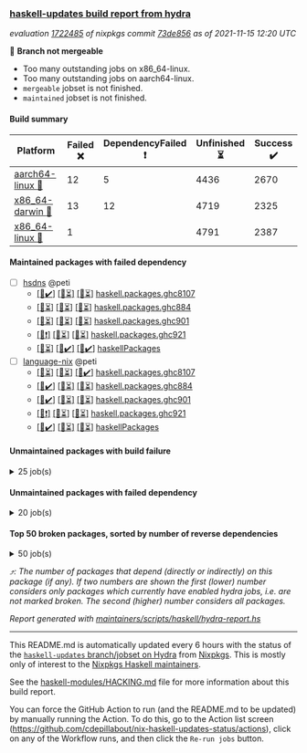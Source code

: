 ### [haskell-updates build report from hydra](https://hydra.nixos.org/jobset/nixpkgs/haskell-updates)
*evaluation [1722485](https://hydra.nixos.org/eval/1722485) of nixpkgs commit [73de856](https://github.com/NixOS/nixpkgs/commits/73de856490acaf5b1d0f8fe957bdacb7d46a10bd) as of 2021-11-15 12:20 UTC*

:red_circle: **Branch not mergeable**
  * Too many outstanding jobs on x86_64-linux.
  * Too many outstanding jobs on aarch64-linux.
  * `mergeable` jobset is not finished.
  * `maintained` jobset is not finished.

#### Build summary

 | Platform | Failed :x: | DependencyFailed :heavy_exclamation_mark: | Unfinished :hourglass_flowing_sand: | Success :heavy_check_mark: | 
 | --- | --- | --- | --- | --- | 
 | [aarch64-linux :iphone:](https://hydra.nixos.org/eval/1722485?filter=.aarch64-linux) | 12 | 5 | 4436 | 2670 | 
 | [x86_64-darwin :apple:](https://hydra.nixos.org/eval/1722485?filter=.x86_64-darwin) | 13 | 12 | 4719 | 2325 | 
 | [x86_64-linux :penguin:](https://hydra.nixos.org/eval/1722485?filter=.x86_64-linux) | 1 |  | 4791 | 2387 | 
#### Maintained packages with failed dependency
- [ ] [hsdns](https://hydra.nixos.org/eval/1722485?filter=hsdns) @peti
  - [[:iphone::heavy_check_mark:]](https://hydra.nixos.org/build/158167926) [[:apple::hourglass_flowing_sand:]](https://hydra.nixos.org/build/158177816) [[:penguin::hourglass_flowing_sand:]](https://hydra.nixos.org/build/158184888) [haskell.packages.ghc8107](https://hydra.nixos.org/eval/1722485?filter=haskell.packages.ghc8107.hsdns)
  - [[:iphone::hourglass_flowing_sand:]](https://hydra.nixos.org/build/158178147) [[:apple::hourglass_flowing_sand:]](https://hydra.nixos.org/build/158171568) [[:penguin::hourglass_flowing_sand:]](https://hydra.nixos.org/build/158180260) [haskell.packages.ghc884](https://hydra.nixos.org/eval/1722485?filter=haskell.packages.ghc884.hsdns)
  - [[:iphone::hourglass_flowing_sand:]](https://hydra.nixos.org/build/158173050) [[:apple::hourglass_flowing_sand:]](https://hydra.nixos.org/build/158183912) [[:penguin::hourglass_flowing_sand:]](https://hydra.nixos.org/build/158167851) [haskell.packages.ghc901](https://hydra.nixos.org/eval/1722485?filter=haskell.packages.ghc901.hsdns)
  - [[:iphone::heavy_exclamation_mark:]](https://hydra.nixos.org/build/158171112) [[:apple::hourglass_flowing_sand:]](https://hydra.nixos.org/build/158178758) [[:penguin::hourglass_flowing_sand:]](https://hydra.nixos.org/build/158180233) [haskell.packages.ghc921](https://hydra.nixos.org/eval/1722485?filter=haskell.packages.ghc921.hsdns)
  - [[:iphone::hourglass_flowing_sand:]](https://hydra.nixos.org/build/158179287) [[:apple::heavy_check_mark:]](https://hydra.nixos.org/build/158174569) [[:penguin::heavy_check_mark:]](https://hydra.nixos.org/build/158171448) [haskellPackages](https://hydra.nixos.org/eval/1722485?filter=haskellPackages.hsdns)
- [ ] [language-nix](https://hydra.nixos.org/eval/1722485?filter=language-nix) @peti
  - [[:iphone::hourglass_flowing_sand:]](https://hydra.nixos.org/build/158180591) [[:apple::hourglass_flowing_sand:]](https://hydra.nixos.org/build/158180741) [[:penguin::heavy_check_mark:]](https://hydra.nixos.org/build/158184472) [haskell.packages.ghc8107](https://hydra.nixos.org/eval/1722485?filter=haskell.packages.ghc8107.language-nix)
  - [[:iphone::heavy_check_mark:]](https://hydra.nixos.org/build/158168854) [[:apple::hourglass_flowing_sand:]](https://hydra.nixos.org/build/158185122) [[:penguin::hourglass_flowing_sand:]](https://hydra.nixos.org/build/158182170) [haskell.packages.ghc884](https://hydra.nixos.org/eval/1722485?filter=haskell.packages.ghc884.language-nix)
  - [[:iphone::heavy_check_mark:]](https://hydra.nixos.org/build/158166067) [[:apple::hourglass_flowing_sand:]](https://hydra.nixos.org/build/158177951) [[:penguin::hourglass_flowing_sand:]](https://hydra.nixos.org/build/158169890) [haskell.packages.ghc901](https://hydra.nixos.org/eval/1722485?filter=haskell.packages.ghc901.language-nix)
  - [[:iphone::heavy_exclamation_mark:]](https://hydra.nixos.org/build/158185092) [[:apple::hourglass_flowing_sand:]](https://hydra.nixos.org/build/158177184) [[:penguin::hourglass_flowing_sand:]](https://hydra.nixos.org/build/158185631) [haskell.packages.ghc921](https://hydra.nixos.org/eval/1722485?filter=haskell.packages.ghc921.language-nix)
  - [[:iphone::heavy_check_mark:]](https://hydra.nixos.org/build/158175087) [[:apple::hourglass_flowing_sand:]](https://hydra.nixos.org/build/158177620) [[:penguin::hourglass_flowing_sand:]](https://hydra.nixos.org/build/158186197) [haskellPackages](https://hydra.nixos.org/eval/1722485?filter=haskellPackages.language-nix)
#### Unmaintained packages with build failure
<details><summary>25 job(s) </summary>

- [ ] [[:iphone::x:]](https://hydra.nixos.org/build/158167987) [[:apple::hourglass_flowing_sand:]](https://hydra.nixos.org/build/158174058) [[:penguin::hourglass_flowing_sand:]](https://hydra.nixos.org/build/158181325) [haskellPackages.copilot-core](https://hydra.nixos.org/eval/1722485?filter=haskellPackages.copilot-core)  :arrow_heading_up: 1 | 8
- [ ] [[:iphone::x:]](https://hydra.nixos.org/build/158171488) [[:apple::heavy_check_mark:]](https://hydra.nixos.org/build/158166466) [[:penguin::heavy_check_mark:]](https://hydra.nixos.org/build/158176025) [haskellPackages.long-double](https://hydra.nixos.org/eval/1722485?filter=haskellPackages.long-double)  :arrow_heading_up: 1 | 2
- [ ] [[:iphone::x:]](https://hydra.nixos.org/build/158174481) [[:apple::x:]](https://hydra.nixos.org/build/158173479) [[:penguin::heavy_check_mark:]](https://hydra.nixos.org/build/158172713) [haskellPackages.easytensor](https://hydra.nixos.org/eval/1722485?filter=haskellPackages.easytensor)  :arrow_heading_up: 1 | 1
- [ ] [[:iphone::heavy_check_mark:]](https://hydra.nixos.org/build/158171757) [[:apple::x:]](https://hydra.nixos.org/build/158166135) [[:penguin::heavy_check_mark:]](https://hydra.nixos.org/build/158176699) [haskellPackages.keep-alive](https://hydra.nixos.org/eval/1722485?filter=haskellPackages.keep-alive)  :arrow_heading_up: 1 | 1
- [ ] [[:iphone::x:]](https://hydra.nixos.org/build/158175193) [[:apple::hourglass_flowing_sand:]](https://hydra.nixos.org/build/158186242) [[:penguin::heavy_check_mark:]](https://hydra.nixos.org/build/158171832) [haskellPackages.nlopt-haskell](https://hydra.nixos.org/eval/1722485?filter=haskellPackages.nlopt-haskell)  :arrow_heading_up: 1 | 1
- [ ] [[:iphone::x:]](https://hydra.nixos.org/build/158177182) [[:apple::heavy_check_mark:]](https://hydra.nixos.org/build/158173873) [[:penguin::heavy_check_mark:]](https://hydra.nixos.org/build/158167438) [haskellPackages.freetype2](https://hydra.nixos.org/eval/1722485?filter=haskellPackages.freetype2)  :arrow_heading_up: 0 | 7
- [ ] [[:iphone::x:]](https://hydra.nixos.org/build/158168031) [[:apple::hourglass_flowing_sand:]](https://hydra.nixos.org/build/158185853) [[:penguin::hourglass_flowing_sand:]](https://hydra.nixos.org/build/158176391) [haskellPackages.cdar-mBound](https://hydra.nixos.org/eval/1722485?filter=haskellPackages.cdar-mBound)  :arrow_heading_up: 0 | 2
- [ ] [[:iphone::hourglass_flowing_sand:]](https://hydra.nixos.org/build/158183940) [[:apple::x:]](https://hydra.nixos.org/build/158171595) [[:penguin::heavy_check_mark:]](https://hydra.nixos.org/build/158171361) [haskellPackages.hmatrix-morpheus](https://hydra.nixos.org/eval/1722485?filter=haskellPackages.hmatrix-morpheus)  :arrow_heading_up: 0 | 1
- [ ] [[:iphone::x:]](https://hydra.nixos.org/build/158171195) [[:apple::heavy_check_mark:]](https://hydra.nixos.org/build/158173460) [[:penguin::heavy_check_mark:]](https://hydra.nixos.org/build/158173159) [haskellPackages.picosat](https://hydra.nixos.org/eval/1722485?filter=haskellPackages.picosat)  :arrow_heading_up: 0 | 1
- [ ] [[:iphone::hourglass_flowing_sand:]](https://hydra.nixos.org/build/158177925) [[:apple::x:]](https://hydra.nixos.org/build/158169081) [[:penguin::heavy_check_mark:]](https://hydra.nixos.org/build/158171187) [haskellPackages.sysinfo](https://hydra.nixos.org/eval/1722485?filter=haskellPackages.sysinfo)  :arrow_heading_up: 0 | 1
- [ ] [[:iphone::hourglass_flowing_sand:]](https://hydra.nixos.org/build/158180360) [[:apple::x:]](https://hydra.nixos.org/build/158172447) [[:penguin::hourglass_flowing_sand:]](https://hydra.nixos.org/build/158186752) [haskellPackages.FractalArt](https://hydra.nixos.org/eval/1722485?filter=haskellPackages.FractalArt) 
- [ ] [[:iphone::x:]](https://hydra.nixos.org/build/158173619) [[:apple::heavy_check_mark:]](https://hydra.nixos.org/build/158175003) [[:penguin::hourglass_flowing_sand:]](https://hydra.nixos.org/build/158184430) [haskellPackages.HsASA](https://hydra.nixos.org/eval/1722485?filter=haskellPackages.HsASA) 
- [ ] [[:iphone::heavy_check_mark:]](https://hydra.nixos.org/build/158172489) [[:apple::x:]](https://hydra.nixos.org/build/158170474) [[:penguin::hourglass_flowing_sand:]](https://hydra.nixos.org/build/158184378) [haskellPackages.chiphunk](https://hydra.nixos.org/eval/1722485?filter=haskellPackages.chiphunk) 
- [ ] [[:iphone::hourglass_flowing_sand:]](https://hydra.nixos.org/build/158182864) [[:apple::x:]](https://hydra.nixos.org/build/158175855) [[:penguin::heavy_check_mark:]](https://hydra.nixos.org/build/158172346) [haskellPackages.float128](https://hydra.nixos.org/eval/1722485?filter=haskellPackages.float128) 
- [ ] [[:iphone::x:]](https://hydra.nixos.org/build/158171765) [[:penguin::heavy_check_mark:]](https://hydra.nixos.org/build/158171275) [haskellPackages.gnome-keyring](https://hydra.nixos.org/eval/1722485?filter=haskellPackages.gnome-keyring) 
- [ ] [[:iphone::hourglass_flowing_sand:]](https://hydra.nixos.org/build/158180614) [[:apple::x:]](https://hydra.nixos.org/build/158175752) [[:penguin::heavy_check_mark:]](https://hydra.nixos.org/build/158169957) [haskellPackages.hssourceinfo](https://hydra.nixos.org/eval/1722485?filter=haskellPackages.hssourceinfo) 
- [ ] [[:iphone::hourglass_flowing_sand:]](https://hydra.nixos.org/build/158177375) [[:apple::hourglass_flowing_sand:]](https://hydra.nixos.org/build/158174736) [[:penguin::x:]](https://hydra.nixos.org/build/158165693) [haskellPackages.lucid-alpine](https://hydra.nixos.org/eval/1722485?filter=haskellPackages.lucid-alpine) 
- [ ] [[:iphone::heavy_check_mark:]](https://hydra.nixos.org/build/158176111) [[:apple::x:]](https://hydra.nixos.org/build/158174301) [[:penguin::heavy_check_mark:]](https://hydra.nixos.org/build/158168516) [haskellPackages.nano-cryptr](https://hydra.nixos.org/eval/1722485?filter=haskellPackages.nano-cryptr) 
- [ ] [[:iphone::heavy_check_mark:]](https://hydra.nixos.org/build/158174048) [[:apple::x:]](https://hydra.nixos.org/build/158168485) [[:penguin::heavy_check_mark:]](https://hydra.nixos.org/build/158173634) [haskellPackages.pthread](https://hydra.nixos.org/eval/1722485?filter=haskellPackages.pthread) 
- [ ] [[:iphone::x:]](https://hydra.nixos.org/build/158168219) [[:apple::hourglass_flowing_sand:]](https://hydra.nixos.org/build/158178775) [[:penguin::hourglass_flowing_sand:]](https://hydra.nixos.org/build/158173246) [haskellPackages.readline-in-other-words](https://hydra.nixos.org/eval/1722485?filter=haskellPackages.readline-in-other-words) 
- [ ] [[:iphone::hourglass_flowing_sand:]](https://hydra.nixos.org/build/158180866) [[:apple::x:]](https://hydra.nixos.org/build/158167435) [[:penguin::heavy_check_mark:]](https://hydra.nixos.org/build/158175479) [haskellPackages.shared-memory](https://hydra.nixos.org/eval/1722485?filter=haskellPackages.shared-memory) 
- [ ] [[:iphone::x:]](https://hydra.nixos.org/build/158174288) [[:apple::heavy_check_mark:]](https://hydra.nixos.org/build/158168201) [[:penguin::heavy_check_mark:]](https://hydra.nixos.org/build/158167653) [haskellPackages.wiringPi](https://hydra.nixos.org/eval/1722485?filter=haskellPackages.wiringPi) 
- [ ] [[:iphone::x:]](https://hydra.nixos.org/build/158175279) [[:apple::heavy_check_mark:]](https://hydra.nixos.org/build/158174941) [[:penguin::hourglass_flowing_sand:]](https://hydra.nixos.org/build/158178753) [haskellPackages.x86-64bit](https://hydra.nixos.org/eval/1722485?filter=haskellPackages.x86-64bit) 
- [ ] [[:iphone::hourglass_flowing_sand:]](https://hydra.nixos.org/build/158183814) [[:apple::x:]](https://hydra.nixos.org/build/158173903) [[:penguin::hourglass_flowing_sand:]](https://hydra.nixos.org/build/158179614) [haskellPackages.xmonad-utils](https://hydra.nixos.org/eval/1722485?filter=haskellPackages.xmonad-utils) 
- [ ] [[:iphone::heavy_check_mark:]](https://hydra.nixos.org/build/158175167) [[:apple::x:]](https://hydra.nixos.org/build/158172618) [[:penguin::heavy_check_mark:]](https://hydra.nixos.org/build/158170577) [haskellPackages.yoga](https://hydra.nixos.org/eval/1722485?filter=haskellPackages.yoga) 
</details>

#### Unmaintained packages with failed dependency
<details><summary>20 job(s) </summary>

- [ ] [[:iphone::heavy_check_mark:]](https://hydra.nixos.org/build/158167608) [[:apple::heavy_exclamation_mark:]](https://hydra.nixos.org/build/158169181) [[:penguin::hourglass_flowing_sand:]](https://hydra.nixos.org/build/158181305) [haskellPackages.di-handle](https://hydra.nixos.org/eval/1722485?filter=haskellPackages.di-handle)  :arrow_heading_up: 5 | 9
- [ ] [[:iphone::heavy_check_mark:]](https://hydra.nixos.org/build/158167142) [[:apple::heavy_exclamation_mark:]](https://hydra.nixos.org/build/158168828) [[:penguin::hourglass_flowing_sand:]](https://hydra.nixos.org/build/158181578) [haskellPackages.di-monad](https://hydra.nixos.org/eval/1722485?filter=haskellPackages.di-monad)  :arrow_heading_up: 5 | 9
- [ ] [[:iphone::hourglass_flowing_sand:]](https://hydra.nixos.org/build/158182242) [[:apple::heavy_exclamation_mark:]](https://hydra.nixos.org/build/158171347) [[:penguin::hourglass_flowing_sand:]](https://hydra.nixos.org/build/158167370) [haskellPackages.di-polysemy](https://hydra.nixos.org/eval/1722485?filter=haskellPackages.di-polysemy)  :arrow_heading_up: 1 | 4
- [ ] [[:iphone::heavy_exclamation_mark:]](https://hydra.nixos.org/build/158168734) [[:apple::hourglass_flowing_sand:]](https://hydra.nixos.org/build/158169056) [[:penguin::hourglass_flowing_sand:]](https://hydra.nixos.org/build/158183683) [haskellPackages.copilot-c99](https://hydra.nixos.org/eval/1722485?filter=haskellPackages.copilot-c99)  :arrow_heading_up: 0 | 3
- [ ] [[:iphone::hourglass_flowing_sand:]](https://hydra.nixos.org/build/158186685) [[:apple::heavy_exclamation_mark:]](https://hydra.nixos.org/build/158169289) [[:penguin::hourglass_flowing_sand:]](https://hydra.nixos.org/build/158180324) [haskellPackages.moto](https://hydra.nixos.org/eval/1722485?filter=haskellPackages.moto)  :arrow_heading_up: 0 | 1
- [ ] [cabal2nix-unstable](https://hydra.nixos.org/eval/1722485?filter=cabal2nix-unstable) 
  - [[:iphone::hourglass_flowing_sand:]](https://hydra.nixos.org/build/158176281) [[:apple::hourglass_flowing_sand:]](https://hydra.nixos.org/build/158186933) [[:penguin::hourglass_flowing_sand:]](https://hydra.nixos.org/build/158172107) [haskell.packages.ghc8107](https://hydra.nixos.org/eval/1722485?filter=haskell.packages.ghc8107.cabal2nix-unstable)
  - [[:iphone::hourglass_flowing_sand:]](https://hydra.nixos.org/build/158183619) [[:apple::hourglass_flowing_sand:]](https://hydra.nixos.org/build/158171398) [[:penguin::hourglass_flowing_sand:]](https://hydra.nixos.org/build/158183924) [haskell.packages.ghc884](https://hydra.nixos.org/eval/1722485?filter=haskell.packages.ghc884.cabal2nix-unstable)
  - [[:iphone::hourglass_flowing_sand:]](https://hydra.nixos.org/build/158185756) [[:apple::hourglass_flowing_sand:]](https://hydra.nixos.org/build/158184998) [[:penguin::hourglass_flowing_sand:]](https://hydra.nixos.org/build/158179783) [haskell.packages.ghc901](https://hydra.nixos.org/eval/1722485?filter=haskell.packages.ghc901.cabal2nix-unstable)
  - [[:iphone::heavy_exclamation_mark:]](https://hydra.nixos.org/build/158165817) [[:apple::hourglass_flowing_sand:]](https://hydra.nixos.org/build/158172869) [[:penguin::hourglass_flowing_sand:]](https://hydra.nixos.org/build/158173493) [haskell.packages.ghc921](https://hydra.nixos.org/eval/1722485?filter=haskell.packages.ghc921.cabal2nix-unstable)
  - [[:iphone::hourglass_flowing_sand:]](https://hydra.nixos.org/build/158174614) [[:apple::hourglass_flowing_sand:]](https://hydra.nixos.org/build/158166258) [[:penguin::hourglass_flowing_sand:]](https://hydra.nixos.org/build/158172569) [haskellPackages](https://hydra.nixos.org/eval/1722485?filter=haskellPackages.cabal2nix-unstable)
- [ ] [[:iphone::hourglass_flowing_sand:]](https://hydra.nixos.org/build/158185331) [[:apple::heavy_exclamation_mark:]](https://hydra.nixos.org/build/158173297) [[:penguin::heavy_check_mark:]](https://hydra.nixos.org/build/158173216) [haskellPackages.easytensor-vulkan](https://hydra.nixos.org/eval/1722485?filter=haskellPackages.easytensor-vulkan) 
- [ ] [[:iphone::heavy_exclamation_mark:]](https://hydra.nixos.org/build/158170029) [[:apple::hourglass_flowing_sand:]](https://hydra.nixos.org/build/158178712) [[:penguin::heavy_check_mark:]](https://hydra.nixos.org/build/158172957) [haskellPackages.hmatrix-nlopt](https://hydra.nixos.org/eval/1722485?filter=haskellPackages.hmatrix-nlopt) 
- [ ] [[:iphone::hourglass_flowing_sand:]](https://hydra.nixos.org/build/158178644) [[:apple::heavy_exclamation_mark:]](https://hydra.nixos.org/build/158167583) [[:penguin::hourglass_flowing_sand:]](https://hydra.nixos.org/build/158184569) [haskellPackages.polysemy-log-di](https://hydra.nixos.org/eval/1722485?filter=haskellPackages.polysemy-log-di) 
- [ ] [[:iphone::hourglass_flowing_sand:]](https://hydra.nixos.org/build/158171623) [[:apple::heavy_exclamation_mark:]](https://hydra.nixos.org/build/158172497) [[:penguin::hourglass_flowing_sand:]](https://hydra.nixos.org/build/158181239) [haskellPackages.postgresql-replicant](https://hydra.nixos.org/eval/1722485?filter=haskellPackages.postgresql-replicant) 
- [ ] [[:iphone::heavy_check_mark:]](https://hydra.nixos.org/build/158170131) [[:apple::heavy_exclamation_mark:]](https://hydra.nixos.org/build/158171249) [[:penguin::hourglass_flowing_sand:]](https://hydra.nixos.org/build/158183278) [haskellPackages.sdp-quickcheck](https://hydra.nixos.org/eval/1722485?filter=haskellPackages.sdp-quickcheck) 
- [ ] [[:iphone::hourglass_flowing_sand:]](https://hydra.nixos.org/build/158175043) [[:apple::heavy_exclamation_mark:]](https://hydra.nixos.org/build/158172762) [[:penguin::hourglass_flowing_sand:]](https://hydra.nixos.org/build/158186140) [haskellPackages.sdp4bytestring](https://hydra.nixos.org/eval/1722485?filter=haskellPackages.sdp4bytestring) 
- [ ] [[:iphone::heavy_check_mark:]](https://hydra.nixos.org/build/158170034) [[:apple::heavy_exclamation_mark:]](https://hydra.nixos.org/build/158174955) [[:penguin::heavy_check_mark:]](https://hydra.nixos.org/build/158169883) [haskellPackages.sdp4unordered](https://hydra.nixos.org/eval/1722485?filter=haskellPackages.sdp4unordered) 
- [ ] [[:iphone::heavy_check_mark:]](https://hydra.nixos.org/build/158167643) [[:apple::heavy_exclamation_mark:]](https://hydra.nixos.org/build/158171557) [[:penguin::hourglass_flowing_sand:]](https://hydra.nixos.org/build/158169998) [haskellPackages.sdp4vector](https://hydra.nixos.org/eval/1722485?filter=haskellPackages.sdp4vector) 
- [ ] [[:iphone::hourglass_flowing_sand:]](https://hydra.nixos.org/build/158186106) [[:apple::heavy_exclamation_mark:]](https://hydra.nixos.org/build/158174114) [[:penguin::heavy_check_mark:]](https://hydra.nixos.org/build/158167699) [haskellPackages.xbattbar](https://hydra.nixos.org/eval/1722485?filter=haskellPackages.xbattbar) 
</details>

#### Top 50 broken packages, sorted by number of reverse dependencies
<details><summary>50 job(s) </summary>

[haskell98](https://packdeps.haskellers.com/reverse/haskell98) :arrow_heading_up: 153  
[enumerator](https://packdeps.haskellers.com/reverse/enumerator) :arrow_heading_up: 56  
[derive](https://packdeps.haskellers.com/reverse/derive) :arrow_heading_up: 48  
[contiguous](https://packdeps.haskellers.com/reverse/contiguous) :arrow_heading_up: 46  
[MonadCatchIO-transformers](https://packdeps.haskellers.com/reverse/MonadCatchIO-transformers) :arrow_heading_up: 41  
[parseargs](https://packdeps.haskellers.com/reverse/parseargs) :arrow_heading_up: 41  
[bytesmith](https://packdeps.haskellers.com/reverse/bytesmith) :arrow_heading_up: 36  
[data-lens](https://packdeps.haskellers.com/reverse/data-lens) :arrow_heading_up: 34  
[distributed-process](https://packdeps.haskellers.com/reverse/distributed-process) :arrow_heading_up: 30  
[iteratee](https://packdeps.haskellers.com/reverse/iteratee) :arrow_heading_up: 29  
[jmacro](https://packdeps.haskellers.com/reverse/jmacro) :arrow_heading_up: 29  
[ip](https://packdeps.haskellers.com/reverse/ip) :arrow_heading_up: 26  
[either-unwrap](https://packdeps.haskellers.com/reverse/either-unwrap) :arrow_heading_up: 25  
[HList](https://packdeps.haskellers.com/reverse/HList) :arrow_heading_up: 23  
[SciBaseTypes](https://packdeps.haskellers.com/reverse/SciBaseTypes) :arrow_heading_up: 22  
[haskelldb](https://packdeps.haskellers.com/reverse/haskelldb) :arrow_heading_up: 22  
[hsc3](https://packdeps.haskellers.com/reverse/hsc3) :arrow_heading_up: 22  
[wxdirect](https://packdeps.haskellers.com/reverse/wxdirect) :arrow_heading_up: 22  
[BiobaseTypes](https://packdeps.haskellers.com/reverse/BiobaseTypes) :arrow_heading_up: 21  
[wxc](https://packdeps.haskellers.com/reverse/wxc) :arrow_heading_up: 21  
[biocore](https://packdeps.haskellers.com/reverse/biocore) :arrow_heading_up: 20  
[secp256k1-haskell](https://packdeps.haskellers.com/reverse/secp256k1-haskell) :arrow_heading_up: 20  
[wxcore](https://packdeps.haskellers.com/reverse/wxcore) :arrow_heading_up: 20  
[attoparsec-enumerator](https://packdeps.haskellers.com/reverse/attoparsec-enumerator) :arrow_heading_up: 19  
[bytestring-show](https://packdeps.haskellers.com/reverse/bytestring-show) :arrow_heading_up: 19  
[numhask](https://packdeps.haskellers.com/reverse/numhask) :arrow_heading_up: 19  
[polysemy-plugin](https://packdeps.haskellers.com/reverse/polysemy-plugin) :arrow_heading_up: 19  
[wx](https://packdeps.haskellers.com/reverse/wx) :arrow_heading_up: 19  
[BiobaseENA](https://packdeps.haskellers.com/reverse/BiobaseENA) :arrow_heading_up: 18  
[asn1-data](https://packdeps.haskellers.com/reverse/asn1-data) :arrow_heading_up: 18  
[dbus-core](https://packdeps.haskellers.com/reverse/dbus-core) :arrow_heading_up: 18  
[gtksourceview2](https://packdeps.haskellers.com/reverse/gtksourceview2) :arrow_heading_up: 18  
[BiobaseXNA](https://packdeps.haskellers.com/reverse/BiobaseXNA) :arrow_heading_up: 17  
[HGamer3D-Data](https://packdeps.haskellers.com/reverse/HGamer3D-Data) :arrow_heading_up: 17  
[certificate](https://packdeps.haskellers.com/reverse/certificate) :arrow_heading_up: 17  
[dbus-client](https://packdeps.haskellers.com/reverse/dbus-client) :arrow_heading_up: 17  
[gconf](https://packdeps.haskellers.com/reverse/gconf) :arrow_heading_up: 17  
[gtk-serialized-event](https://packdeps.haskellers.com/reverse/gtk-serialized-event) :arrow_heading_up: 17  
[uuid-orphans](https://packdeps.haskellers.com/reverse/uuid-orphans) :arrow_heading_up: 17  
[cuda](https://packdeps.haskellers.com/reverse/cuda) :arrow_heading_up: 16  
[happstack-jmacro](https://packdeps.haskellers.com/reverse/happstack-jmacro) :arrow_heading_up: 16  
[manatee-core](https://packdeps.haskellers.com/reverse/manatee-core) :arrow_heading_up: 16  
[monads-fd](https://packdeps.haskellers.com/reverse/monads-fd) :arrow_heading_up: 16  
[murmur3](https://packdeps.haskellers.com/reverse/murmur3) :arrow_heading_up: 16  
[tls-extra](https://packdeps.haskellers.com/reverse/tls-extra) :arrow_heading_up: 16  
[ADPfusion](https://packdeps.haskellers.com/reverse/ADPfusion) :arrow_heading_up: 15  
[MaybeT](https://packdeps.haskellers.com/reverse/MaybeT) :arrow_heading_up: 15  
[blaze-builder-enumerator](https://packdeps.haskellers.com/reverse/blaze-builder-enumerator) :arrow_heading_up: 15  
[clash-prelude](https://packdeps.haskellers.com/reverse/clash-prelude) :arrow_heading_up: 15  
[hetero-dict](https://packdeps.haskellers.com/reverse/hetero-dict) :arrow_heading_up: 15  
</details>


*:arrow_heading_up:: The number of packages that depend (directly or indirectly) on this package (if any). If two numbers are shown the first (lower) number considers only packages which currently have enabled hydra jobs, i.e. are not marked broken. The second (higher) number considers all packages.*

*Report generated with [maintainers/scripts/haskell/hydra-report.hs](https://github.com/NixOS/nixpkgs/blob/haskell-updates/maintainers/scripts/haskell/hydra-report.sh)*


----------------------------------------------------------------------

This README.md is automatically updated every 6 hours with the status of the
[`haskell-updates` branch/jobset on Hydra](https://hydra.nixos.org/jobset/nixpkgs/haskell-updates)
from [Nixpkgs](https://github.com/NixOS/nixpkgs).  This is mostly only of
interest to the [Nixpkgs Haskell maintainers](https://github.com/orgs/NixOS/teams/haskell).

See the
[haskell-modules/HACKING.md](https://github.com/NixOS/nixpkgs/blob/haskell-updates/pkgs/development/haskell-modules/HACKING.md)
file for more information about this build report.

You can force the GitHub Action to run (and the README.md to be updated) by
manually running the Action.  To do this, go to the Action list screen
(https://github.com/cdepillabout/nix-haskell-updates-status/actions),
click on any of the Workflow runs, and then click the `Re-run jobs` button.
